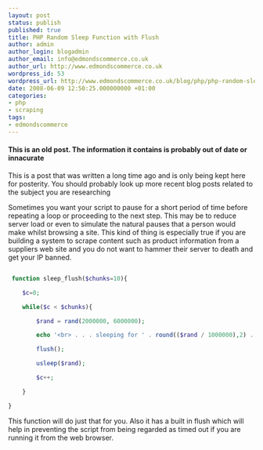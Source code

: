 ```yaml
---
layout: post
status: publish
published: true
title: PHP Random Sleep Function with Flush
author: admin
author_login: blogadmin
author_email: info@edmondscommerce.co.uk
author_url: http://www.edmondscommerce.co.uk
wordpress_id: 53
wordpress_url: http://www.edmondscommerce.co.uk/blog/php/php-random-sleep-function-with-flush/
date: 2008-06-09 12:50:25.000000000 +01:00
categories:
- php
- scraping
tags:
- edmondscommerce
---
```

<div class="oldpost"><h4>This is an old post. The information it contains is probably out of date or innacurate</h4>
<p>
This is a post that was written a long time ago and is only being kept here for posterity.
You should probably look up more recent blog posts related to the subject you are researching
</p>
</div>
Sometimes you want your script to pause for a short period of time before repeating a loop or proceeding to the next step. This may be to reduce server load or even to simulate the natural pauses that a person would make whilst browsing a site. This kind of thing is especially true if you are building a system to scrape content such as product information from a suppliers web site and you do not want to hammer their server to death and get your IP banned.

```php

 function sleep_flush($chunks=10){

 	$c=0;

 	while($c < $chunks){

 		$rand = rand(2000000, 6000000);

 		echo '<br> . . . sleeping for ' . round(($rand / 1000000),2) . ' seconds . . . zzzzzzzzzzzzzz<br>';

 		flush();

 		usleep($rand);

 		$c++;

 	}

}

``` 	

This function will do just that for you. Also it has a built in flush which will help in preventing the script from being regarded as timed out if you are running it from the web browser.
